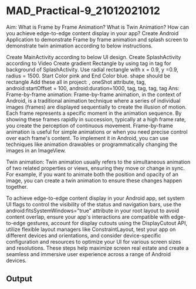 # MAD_Practical-9_21012021012

Aim: What is Frame by Frame Animation? What is Twin Animation? How can you achieve edge-to-edge content display in your app? Create Android Application to demonstrate Frame by frame animation and splash screen to demonstrate twin animation according to below instructions.

Create MainActivity according to below UI design.
Create SplashActivity according to Video
Create gradient Rectangle by using tag in tag for background of SplashActivity. Use radial rectangle with x = 0.9, y =0.9, radius = 1500. Start Color pink and End Color blue. shape should be rectangle
Add these all in project: , oneShot attribute, tag, android:startOffset = 100, android:duration=1000, tag, tag, tag, tag
Ans: Frame-by-frame animation: Frame-by-frame animation, in the context of Android, is a traditional animation technique where a series of individual images (frames) are displayed sequentially to create the illusion of motion. Each frame represents a specific moment in the animation sequence. By showing these frames rapidly in succession, typically at a high frame rate, you create the perception of continuous movement. Frame-by-frame animation is useful for simple animations or when you need precise control over each frame's content. To implement it in Android, you can use techniques like animation drawables or programmatically changing the images in an ImageView.

Twin animation: Twin animation usually refers to the simultaneous animation of two related properties or views, ensuring they move or change in sync. For example, if you want to animate both the position and opacity of an image, you can create a twin animation to ensure these changes happen together.

To achieve edge-to-edge content display in your Android app, set system UI flags to control the visibility of the status and navigation bars, use the android:fitsSystemWindows="true" attribute in your root layout to avoid content overlap, ensure your app's interactions are compatible with edge-to-edge gestures, account for display cutouts using the DisplayCutout API, utilize flexible layout managers like ConstraintLayout, test your app on different devices and orientations, and consider device-specific configuration and resources to optimize your UI for various screen sizes and resolutions. These steps help maximize screen real estate and create a seamless and immersive user experience across a range of Android devices.

## Output
